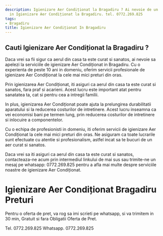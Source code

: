 ```yaml
---
description: Igienizare Aer Condiționat la Bragadiru ? Ai nevoie de un profesionist
  in Igienizare Aer Condiționat la Bragadiru. tel. 0772.269.825
tags:
- Bragadiru
title: Igienizare Aer Condiționat In Bragadiru
---
```



## Cauti Igienizare Aer Condiționat la Bragadiru ?


Daca vrei sa fii sigur ca aerul din casa ta este curat si sanatos, ai nevoie sa apelezi la serviciile de igienizare Aer Condiționat in Bragadiru. Cu o experienta de peste 10 ani in domeniu, oferim servicii profesionale de igienizare Aer Condiționat la cele mai mici preturi din oras.

Prin igienizarea Aer Condiționat, iti asiguri ca aerul din casa ta este curat si sanatos, fara praf si acarieni. Acest lucru este important atat pentru sanatatea ta, cat si pentru cea a intregii familii.

In plus, igienizarea Aer Condiționat poate ajuta la prelungirea durabilitatii aparatului si la reducerea costurilor de intretinere. Acest lucru inseamna ca vei economisi bani pe termen lung, prin reducerea costurilor de intretinere si inlocuire a componentelor.

Cu o echipa de profesionisti in domeniu, iti oferim servicii de igienizare Aer Condiționat la cele mai mici preturi din oras. Ne asiguram ca toate lucrarile sunt efectuate cu atentie si profesionalism, astfel incat sa te bucuri de un aer curat si sanatos.

Daca vrei sa iti asiguri ca aerul din casa ta este curat si sanatos, contacteaza-ne acum prin intermediul linkului de mai sus sau trimite-ne un mesaj pe whatsapp: 0772.269.825  pentru a afla mai multe despre serviciile noastre de igienizare Aer Condiționat.

# Igienizare Aer Condiționat Bragadiru Preturi
Pentru o oferta de pret, va rog sa imi scrieti pe whatsapp, si va trimitem in 30 min, Gratuit si fara Obligatii Oferta de Pret.

Tel. 0772.269.825
Whatsapp. 0772.269.825